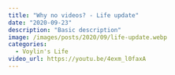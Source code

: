 ```yaml
---
title: "Why no videos? - Life update"
date: "2020-09-23"
description: "Basic description"
image: /images/posts/2020/09/life-update.webp
categories:
  - Voylin's Life
video_url: https://youtu.be/4exm_l0faxA
---
```


